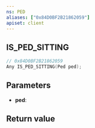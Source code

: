 ```yaml
---
ns: PED
aliases: ["0x84D0BF2B21862059"]
apiset: client
---
```

## IS_PED_SITTING

```c
// 0x84D0BF2B21862059
Any IS_PED_SITTING(Ped ped);
```


## Parameters
* **ped**:

## Return value

